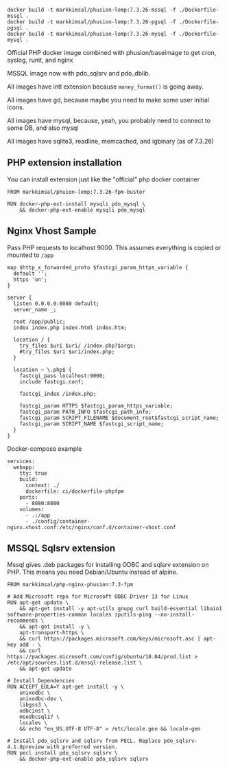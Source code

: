 ```
docker build -t markkimsal/phusion-lemp:7.3.26-mssql -f ./Dockerfile-mssql .
docker build -t markkimsal/phusion-lemp:7.3.26-pgsql -f ./Dockerfile-pgsql .
docker build -t markkimsal/phusion-lemp:7.3.26-mysql -f ./Dockerfile-mysql .
```

Official PHP docker image combined with phusion/baseimage to get cron, syslog, runit, and nginx


MSSQL image now with pdo_sqlsrv and pdo_dblib.

All images have intl extension because `money_format()` is going away.

All images have gd, because maybe you need to make some user initial icons.

All images have mysql, because, yeah, you probably need to connect to some DB, and also mysql

All images have sqlite3, readline, memcached, and igbinary (as of 7.3.26)

## PHP extension installation

You can install extension just like the "official" php docker container

```
FROM markkimsal/phuion-lemp:7.3.26-fpm-buster

RUN docker-php-ext-install mysqli pdo_mysql \
    && docker-php-ext-enable mysqli pdo_mysql
```


## Nginx Vhost Sample

Pass PHP requests to localhost 9000.  This assumes everything is copied or mounted to `/app`

```
map $http_x_forwarded_proto $fastcgi_param_https_variable {
  default '';
  https 'on';
}

server {
  listen 0.0.0.0:8080 default;
  server_name _;

  root /app/public;
  index index.php index.html index.htm;

  location / {
    try_files $uri $uri/ /index.php?$args;
    #try_files $uri $uri/index.php;
  }

  location ~ \.php$ {
    fastcgi_pass localhost:9000;
    include fastcgi.conf;

    fastcgi_index /index.php;

    fastcgi_param HTTPS $fastcgi_param_https_variable;
    fastcgi_param PATH_INFO $fastcgi_path_info;
    fastcgi_param SCRIPT_FILENAME $document_root$fastcgi_script_name;
    fastcgi_param SCRIPT_NAME $fastcgi_script_name;
  }
}
```

Docker-compose example
```
services:
  webapp:
    tty: true
    build:
      context: ./
      dockerfile: ci/dockerfile-phpfpm
    ports:
      - 8080:8080
    volumes:
      - .:/app
      - ./config/container-nginx.vhost.conf:/etc/nginx/conf.d/container-vhost.conf
```


## MSSQL Sqlsrv extension
Mssql gives .deb packages for installing ODBC and sqlsrv extension on PHP.  This means you need Debian/Ubuntu instead of alpine.
```
FROM markkimsal/php-nginx-phusion:7.3-fpm

# Add Microsoft repo for Microsoft ODBC Driver 13 for Linux
RUN apt-get update \
    && apt-get install -y apt-utils gnupg curl build-essential libaio1 software-properties-common locales iputils-ping --no-install-recommends \
    && apt-get install -y \
    apt-transport-https \
    && curl https://packages.microsoft.com/keys/microsoft.asc | apt-key add - \
    && curl https://packages.microsoft.com/config/ubuntu/18.04/prod.list > /etc/apt/sources.list.d/mssql-release.list \
    && apt-get update

# Install Dependencies
RUN ACCEPT_EULA=Y apt-get install -y \
    unixodbc \
    unixodbc-dev \
    libgss3 \
    odbcinst \
    msodbcsql17 \
    locales \
    && echo "en_US.UTF-8 UTF-8" > /etc/locale.gen && locale-gen

# Install pdo_sqlsrv and sqlsrv from PECL. Replace pdo_sqlsrv-4.1.8preview with preferred version.
RUN pecl install pdo_sqlsrv sqlsrv \
    && docker-php-ext-enable pdo_sqlsrv sqlsrv
```

